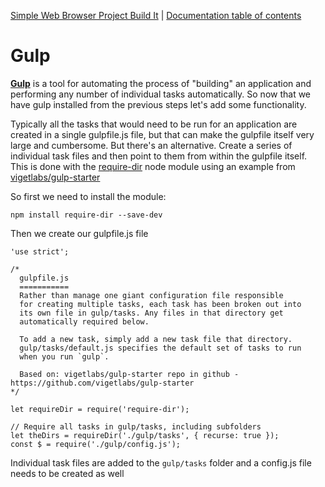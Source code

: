 [Simple Web Browser Project Build It](https://mwbarlow.com/simple/buildit) | [Documentation table of contents](TOC.md)

# Gulp

**[Gulp](https://gulpjs.com/)** is a tool for automating the process of "building" an application and performing any number of individual tasks automatically. So now that we have gulp installed from the previous steps let's add some functionality.

Typically all the tasks that would need to be run for an application are created in a single gulpfile.js file, but that can make the gulpfile itself very large and cumbersome. But there's an alternative. Create a series of individual task files and then point to them from within the gulpfile itself. This is done with the [require-dir](https://www.npmjs.com/package/require-dir) node module using an example from [vigetlabs/gulp-starter](https://github.com/vigetlabs/gulp-starter)

So first we need to install the module:

`npm install require-dir --save-dev`

Then we create our gulpfile.js file

```'use strict';
'use strict';

/*
  gulpfile.js
  ===========
  Rather than manage one giant configuration file responsible
  for creating multiple tasks, each task has been broken out into
  its own file in gulp/tasks. Any files in that directory get
  automatically required below.

  To add a new task, simply add a new task file that directory.
  gulp/tasks/default.js specifies the default set of tasks to run
  when you run `gulp`.

  Based on: vigetlabs/gulp-starter repo in github - https://github.com/vigetlabs/gulp-starter
*/

let requireDir = require('require-dir');

// Require all tasks in gulp/tasks, including subfolders
let theDirs = requireDir('./gulp/tasks', { recurse: true });
const $ = require('./gulp/config.js');
```

Individual task files are added to the `gulp/tasks` folder and a config.js file needs to be created as well
